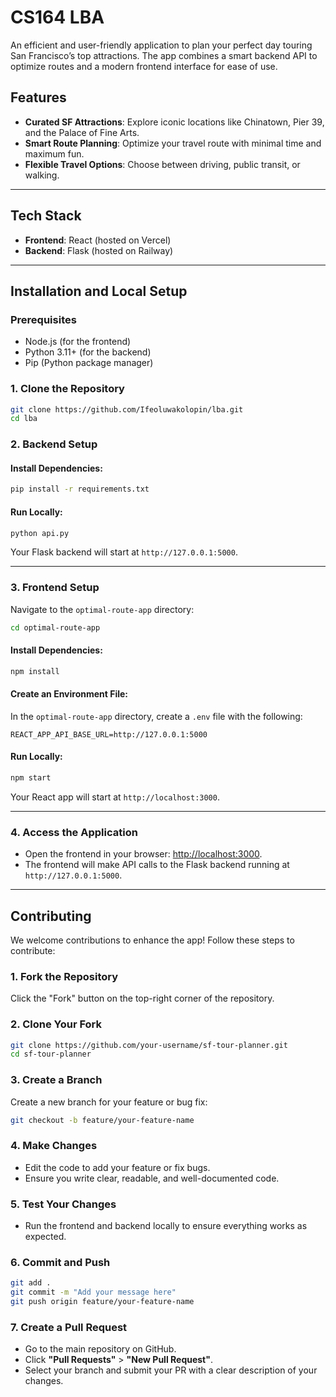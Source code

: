 # **CS164 LBA**

An efficient and user-friendly application to plan your perfect day touring San Francisco’s top attractions. The app combines a smart backend API to optimize routes and a modern frontend interface for ease of use.

## **Features**
- **Curated SF Attractions**: Explore iconic locations like Chinatown, Pier 39, and the Palace of Fine Arts.
- **Smart Route Planning**: Optimize your travel route with minimal time and maximum fun.
- **Flexible Travel Options**: Choose between driving, public transit, or walking.

---

## **Tech Stack**
- **Frontend**: React (hosted on Vercel)
- **Backend**: Flask (hosted on Railway)

---

## **Installation and Local Setup**

### **Prerequisites**
- Node.js (for the frontend)
- Python 3.11+ (for the backend)
- Pip (Python package manager)

### **1. Clone the Repository**
```bash
git clone https://github.com/Ifeoluwakolopin/lba.git
cd lba
```

### **2. Backend Setup**

#### Install Dependencies:
```bash
pip install -r requirements.txt
```

#### Run Locally:
```bash
python api.py
```

Your Flask backend will start at `http://127.0.0.1:5000`.

---

### **3. Frontend Setup**
Navigate to the `optimal-route-app` directory:
```bash
cd optimal-route-app
```

#### Install Dependencies:
```bash
npm install
```

#### Create an Environment File:
In the `optimal-route-app` directory, create a `.env` file with the following:
```env
REACT_APP_API_BASE_URL=http://127.0.0.1:5000
```

#### Run Locally:
```bash
npm start
```

Your React app will start at `http://localhost:3000`.

---

### **4. Access the Application**
- Open the frontend in your browser: [http://localhost:3000](http://localhost:3000).
- The frontend will make API calls to the Flask backend running at `http://127.0.0.1:5000`.

---

## **Contributing**

We welcome contributions to enhance the app! Follow these steps to contribute:

### **1. Fork the Repository**
Click the "Fork" button on the top-right corner of the repository.

### **2. Clone Your Fork**
```bash
git clone https://github.com/your-username/sf-tour-planner.git
cd sf-tour-planner
```

### **3. Create a Branch**
Create a new branch for your feature or bug fix:
```bash
git checkout -b feature/your-feature-name
```

### **4. Make Changes**
- Edit the code to add your feature or fix bugs.
- Ensure you write clear, readable, and well-documented code.

### **5. Test Your Changes**
- Run the frontend and backend locally to ensure everything works as expected.

### **6. Commit and Push**
```bash
git add .
git commit -m "Add your message here"
git push origin feature/your-feature-name
```

### **7. Create a Pull Request**
- Go to the main repository on GitHub.
- Click **"Pull Requests"** > **"New Pull Request"**.
- Select your branch and submit your PR with a clear description of your changes.

